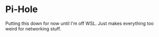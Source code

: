# Pi-Hole

Putting this down for now until I'm off WSL. Just makes everything too weird for networking stuff.
